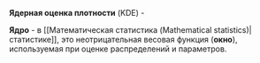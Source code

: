 **Ядерная оценка плотности** (KDE) - 

**Ядро** - в [[Математическая статистика (Mathematical statistics)|статистике]], это неотрицательная весовая функция (**окно**), используемая при оценке распределений и параметров.